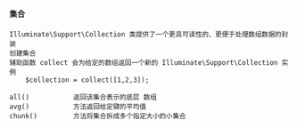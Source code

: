 #### 集合
	Illuminate\Support\Collection 类提供了一个更具可读性的、更便于处理数组数据的封装
	创建集合
	辅助函数 collect 会为给定的数组返回一个新的 Illuminate\Support\Collection 实例
		$collection = collect([1,2,3]);
		
	all()			返回该集合表示的底层 数组
	avg()			方法返回给定键的平均值
	chunk()			方法将集合拆成多个指定大小的小集合